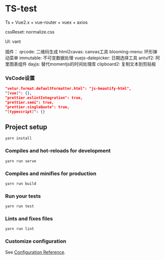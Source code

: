 # TS-test

Ts + Vue2.x + vue-router + vuex + axios

cssReset: normalize.css

UI: vant

插件：
qrcode: 二维码生成
html2cavas: canvas工具
blooming-menu: 环形弹动菜单
immutable: 不可变数据处理
vuejs-datepicker: 日期选择工具
antv/f2: 阿里图表组件
dayjs: 替代momentjs的时间处理库
clipboard2: 复制文本到剪贴板

### VsCode设置

```json
"vetur.format.defaultFormatter.html": "js-beautify-html",
"[vue]": {},
"prettier.eslintIntegration": true,
"prettier.semi": true,
"prettier.singleQuote": true,
"[typescript]": {}
```

## Project setup
```
yarn install
```

### Compiles and hot-reloads for development
```
yarn run serve
```

### Compiles and minifies for production
```
yarn run build
```

### Run your tests
```
yarn run test
```

### Lints and fixes files
```
yarn run lint
```

### Customize configuration
See [Configuration Reference](https://cli.vuejs.org/config/).
